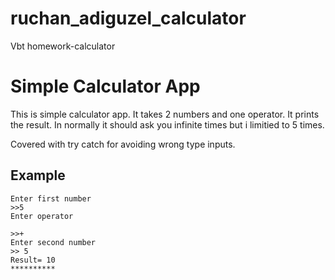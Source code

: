 # ruchan_adiguzel_calculator
Vbt homework-calculator
<h1>Simple Calculator App</h1>
<p> This is simple calculator app. It takes 2 numbers and one operator. It prints the result. In normally it should ask you infinite times but i limitied to 5 times.</p>
<p> Covered with try catch for avoiding wrong type inputs. </p>

<h2>Example</h2>
<code>Enter first number
>>5
Enter operator <br>
>>+
Enter second number
>> 5
Result= 10
**********
</code>
